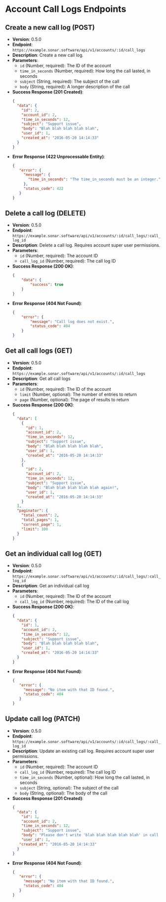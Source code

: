 # Account Call Logs Endpoints

## Create a new call log (POST)
- **Version**: 0.5.0
- **Endpoint**: `https://example.sonar.software/api/v1/accounts/:id/call_logs`
- **Description**: Create a new call log.
- **Parameters**:
    - `id` (Number, required): The ID of the account
    - `time_in_seconds` (Number, required): How long the call lasted, in seconds
    - `subject` (String, required): The subject of the call
    - `body` (String, required): A longer description of the call
- **Success Response (201 Created)**:
    ```json
    {
      "data": {
        "id": 2,
        "account_id": 2,
        "time_in_seconds": 12,
        "subject": "Support issue",
        "body": "Blah blah blah blah blah",
        "user_id": 1,
        "created_at": "2016-05-20 14:14:33"
      }
    }
    ```
- **Error Response (422 Unprocessable Entity)**:
    ```json
    {
       "error": {
         "message": {
           "time_in_seconds": "The time_in_seconds must be an integer."
         },
         "status_code": 422
       }
    }
    ```

## Delete a call log (DELETE)
- **Version**: 0.5.0
- **Endpoint**: `https://example.sonar.software/api/v1/accounts/:id/call_logs/:call_log_id`
- **Description**: Delete a call log. Requires account super user permissions.
- **Parameters**:
    - `id` (Number, required): The account ID
    - `call_log_id` (Number, required): The call log ID
- **Success Response (200 OK)**:
    ```json
    {
        "data": {
            "success": true
        }
    }
    ```
- **Error Response (404 Not Found)**:
    ```json
    {
        "error": {
            "message": "Call log does not exist.",
            "status_code": 404
        }
    }
    ```

## Get all call logs (GET)
- **Version**: 0.5.0
- **Endpoint**: `https://example.sonar.software/api/v1/accounts/:id/call_logs`
- **Description**: Get all call logs
- **Parameters**:
    - `id` (Number, required): The ID of the account
    - `limit` (Number, optional): The number of entries to return
    - `page` (Number, optional): The page of results to return
- **Success Response (200 OK)**:
    ```json
    {
      "data": [
        {
          "id": 1,
          "account_id": 2,
          "time_in_seconds": 12,
          "subject": "Support issue",
          "body": "Blah blah blah blah blah",
          "user_id": 1,
          "created_at": "2016-05-20 14:14:33"
        },
        {
          "id": 2,
          "account_id": 2,
          "time_in_seconds": 12,
          "subject": "Support issue",
          "body": "Blah blah blah blah blah again!",
          "user_id": 1,
          "created_at": "2016-05-20 14:14:33"
        }
      ],
      "paginator": {
        "total_count": 2,
        "total_pages": 1,
        "current_page": 1,
        "limit": 100
      }
    }
    ```

## Get an individual call log (GET)
- **Version**: 0.5.0
- **Endpoint**: `https://example.sonar.software/api/v1/accounts/:id/call_logs/:call_log_id`
- **Description**: Get an individual call log
- **Parameters**:
    - `id` (Number, required): The ID of the account
    - `call_log_id` (Number, required): The ID of the call log
- **Success Response (200 OK)**:
    ```json
    {
      "data": {
        "id": 1,
        "account_id": 2,
        "time_in_seconds": 12,
        "subject": "Support issue",
        "body": "Blah blah blah blah blah",
        "user_id": 1,
        "created_at": "2016-05-20 14:14:33"
      }
    }
    ```
- **Error Response (404 Not Found)**:
    ```json
    {
       "error": {
         "message": "No item with that ID found.",
         "status_code": 404
       }
    }
    ```

## Update call log (PATCH)
- **Version**: 0.5.0
- **Endpoint**: `https://example.sonar.software/api/v1/accounts/:id/call_logs/:call_log_id`
- **Description**: Update an existing call log. Requires account super user permissions.
- **Parameters**:
    - `id` (Number, required): The account ID
    - `call_log_id` (Number, required): The call log ID
    - `time_in_seconds` (Number, optional): How long the call lasted, in seconds
    - `subject` (String, optional): The subject of the call
    - `body` (String, optional): The body of the call
- **Success Response (201 Created)**:
    ```json
    {
      "data": {
        "id": 1,
        "account_id": 2,
        "time_in_seconds": 12,
        "subject": "Support issue",
        "body": "Please don't write 'blah blah blah blah blah' in call logs.",
        "user_id": 1,
       "created_at": "2016-05-20 14:14:33"
      }
    }
    ```
- **Error Response (404 Not Found)**:
    ```json
    {
       "error": {
         "message": "No item with that ID found.",
         "status_code": 404
       }
    }
    ```
```
